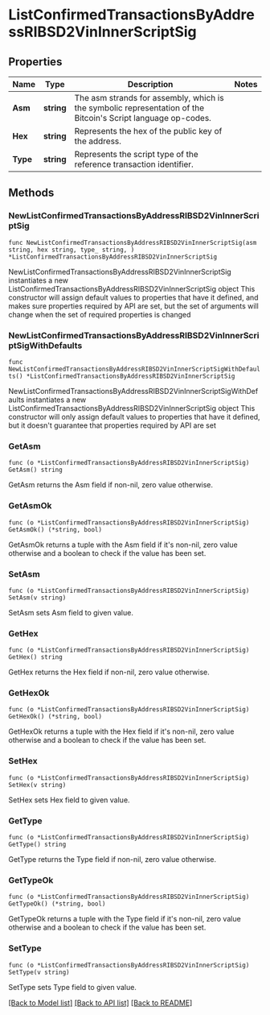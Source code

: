 # ListConfirmedTransactionsByAddressRIBSD2VinInnerScriptSig

## Properties

Name | Type | Description | Notes
------------ | ------------- | ------------- | -------------
**Asm** | **string** | The asm strands for assembly, which is the symbolic representation of the Bitcoin&#39;s Script language op-codes. | 
**Hex** | **string** | Represents the hex of the public key of the address. | 
**Type** | **string** | Represents the script type of the reference transaction identifier. | 

## Methods

### NewListConfirmedTransactionsByAddressRIBSD2VinInnerScriptSig

`func NewListConfirmedTransactionsByAddressRIBSD2VinInnerScriptSig(asm string, hex string, type_ string, ) *ListConfirmedTransactionsByAddressRIBSD2VinInnerScriptSig`

NewListConfirmedTransactionsByAddressRIBSD2VinInnerScriptSig instantiates a new ListConfirmedTransactionsByAddressRIBSD2VinInnerScriptSig object
This constructor will assign default values to properties that have it defined,
and makes sure properties required by API are set, but the set of arguments
will change when the set of required properties is changed

### NewListConfirmedTransactionsByAddressRIBSD2VinInnerScriptSigWithDefaults

`func NewListConfirmedTransactionsByAddressRIBSD2VinInnerScriptSigWithDefaults() *ListConfirmedTransactionsByAddressRIBSD2VinInnerScriptSig`

NewListConfirmedTransactionsByAddressRIBSD2VinInnerScriptSigWithDefaults instantiates a new ListConfirmedTransactionsByAddressRIBSD2VinInnerScriptSig object
This constructor will only assign default values to properties that have it defined,
but it doesn't guarantee that properties required by API are set

### GetAsm

`func (o *ListConfirmedTransactionsByAddressRIBSD2VinInnerScriptSig) GetAsm() string`

GetAsm returns the Asm field if non-nil, zero value otherwise.

### GetAsmOk

`func (o *ListConfirmedTransactionsByAddressRIBSD2VinInnerScriptSig) GetAsmOk() (*string, bool)`

GetAsmOk returns a tuple with the Asm field if it's non-nil, zero value otherwise
and a boolean to check if the value has been set.

### SetAsm

`func (o *ListConfirmedTransactionsByAddressRIBSD2VinInnerScriptSig) SetAsm(v string)`

SetAsm sets Asm field to given value.


### GetHex

`func (o *ListConfirmedTransactionsByAddressRIBSD2VinInnerScriptSig) GetHex() string`

GetHex returns the Hex field if non-nil, zero value otherwise.

### GetHexOk

`func (o *ListConfirmedTransactionsByAddressRIBSD2VinInnerScriptSig) GetHexOk() (*string, bool)`

GetHexOk returns a tuple with the Hex field if it's non-nil, zero value otherwise
and a boolean to check if the value has been set.

### SetHex

`func (o *ListConfirmedTransactionsByAddressRIBSD2VinInnerScriptSig) SetHex(v string)`

SetHex sets Hex field to given value.


### GetType

`func (o *ListConfirmedTransactionsByAddressRIBSD2VinInnerScriptSig) GetType() string`

GetType returns the Type field if non-nil, zero value otherwise.

### GetTypeOk

`func (o *ListConfirmedTransactionsByAddressRIBSD2VinInnerScriptSig) GetTypeOk() (*string, bool)`

GetTypeOk returns a tuple with the Type field if it's non-nil, zero value otherwise
and a boolean to check if the value has been set.

### SetType

`func (o *ListConfirmedTransactionsByAddressRIBSD2VinInnerScriptSig) SetType(v string)`

SetType sets Type field to given value.



[[Back to Model list]](../README.md#documentation-for-models) [[Back to API list]](../README.md#documentation-for-api-endpoints) [[Back to README]](../README.md)


